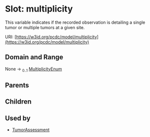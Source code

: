 
# Slot: multiplicity


This variable indicates if the recorded observation is detailing a single tumor or multiple tumors at a given site.

URI: [https://w3id.org/pcdc/model/multiplicity](https://w3id.org/pcdc/model/multiplicity)


## Domain and Range

None &#8594;  <sub>0..1</sub> [MultiplicityEnum](MultiplicityEnum.md)

## Parents


## Children


## Used by

 * [TumorAssessment](TumorAssessment.md)
